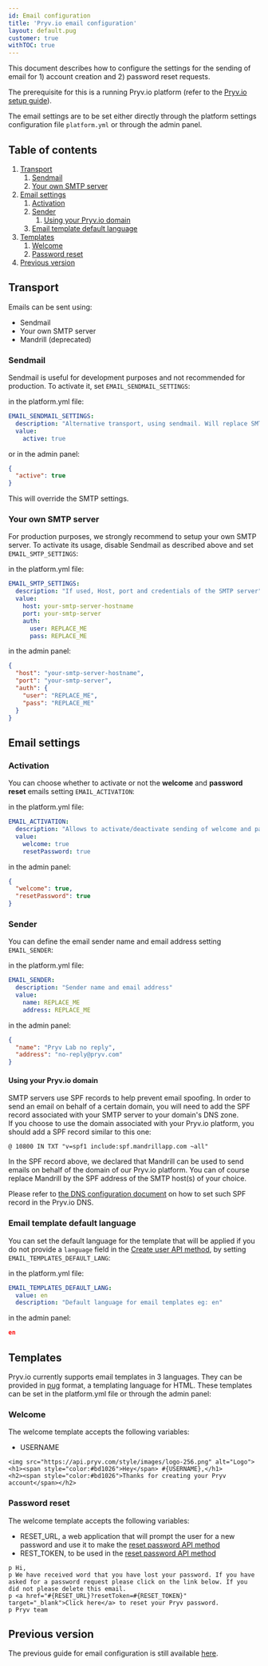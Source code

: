 ```yaml
---
id: Email configuration
title: 'Pryv.io email configuration'
layout: default.pug
customer: true
withTOC: true
---
```


This document describes how to configure the settings for the sending of email for 1) account creation and 2) password reset requests.

The prerequisite for this is a running Pryv.io platform (refer to the [Pryv.io setup guide](/customer-resources/pryv.io-setup/)).

The email settings are to be set either directly through the platform settings configuration file `platform.yml` or through the admin panel.


## Table of contents <!-- omit in toc -->

1. [Transport](#transport)
   1. [Sendmail](#sendmail)
   2. [Your own SMTP server](#your-own-smtp-server)
2. [Email settings](#email-settings)
   1. [Activation](#activation)
   2. [Sender](#sender)
      1. [Using your Pryv.io domain](#using-your-pryvio-domain)
   3. [Email template default language](#email-template-default-language)
3. [Templates](#templates)
   1. [Welcome](#welcome)
   2. [Password reset](#password-reset)
4. [Previous version](#previous-version)


## Transport

Emails can be sent using:

- Sendmail
- Your own SMTP server
- Mandrill (deprecated)

### Sendmail

Sendmail is useful for development purposes and not recommended for production. To activate it, set `EMAIL_SENDMAIL_SETTINGS`:  

in the platform.yml file:  

```yaml
EMAIL_SENDMAIL_SETTINGS:
  description: "Alternative transport, using sendmail. Will replace SMTP transport if set to true"
  value:
    active: true
```

or in the admin panel:

```json
{
  "active": true
}
```

This will override the SMTP settings.

### Your own SMTP server

For production purposes, we strongly recommend to setup your own SMTP server. To activate its usage, disable Sendmail as described above and set `EMAIL_SMTP_SETTINGS`:

in the platform.yml file:

```yaml
EMAIL_SMTP_SETTINGS:
  description: "If used, Host, port and credentials of the SMTP server"
  value:
    host: your-smtp-server-hostname
    port: your-smtp-server
    auth:
      user: REPLACE_ME
      pass: REPLACE_ME
```

in the admin panel:  

```json
{
  "host": "your-smtp-server-hostname",
  "port": "your-smtp-server",
  "auth": {
    "user": "REPLACE_ME",
    "pass": "REPLACE_ME"
  }
}
```


## Email settings

### Activation

You can choose whether to activate or not the **welcome** and **password reset** emails setting `EMAIL_ACTIVATION`:  

in the platform.yml file:

```yaml
EMAIL_ACTIVATION:
  description: "Allows to activate/deactivate sending of welcome and password reset emails"
  value: 
    welcome: true
    resetPassword: true
```

in the admin panel:  

```json
{
  "welcome": true,
  "resetPassword": true
}
```

### Sender

You can define the email sender name and email address setting `EMAIL_SENDER`:  

in the platform.yml file:

```yaml
EMAIL_SENDER:
  description: "Sender name and email address"
  value: 
    name: REPLACE_ME
    address: REPLACE_ME
```

in the admin panel:  

```json
{
  "name": "Pryv Lab no reply",
  "address": "no-reply@pryv.com"
}
```

#### Using your Pryv.io domain

SMTP servers use SPF records to help prevent email spoofing. In order to send an email on behalf of a certain domain, you will need to add the SPF record associated with your SMTP server to your domain's DNS zone.  
If you choose to use the domain associated with your Pryv.io platform, you should add a SPF record similar to this one:

```
@ 10800 IN TXT "v=spf1 include:spf.mandrillapp.com ~all"
```

In the SPF record above, we declared that Mandrill can be used to send emails on behalf of the domain of our Pryv.io platform.
You can of course replace Mandrill by the SPF address of the SMTP host(s) of your choice.

Please refer to [the DNS configuration document](https://api.pryv.com/customer-resources/#guides-and-documents) on how to set such SPF record in the Pryv.io DNS.

### Email template default language

You can set the default language for the template that will be applied if you do not provide a `language` field in the [Create user API method](/reference-system/#create-user), by setting `EMAIL_TEMPLATES_DEFAULT_LANG`:  

in the platform.yml file:

```yaml
EMAIL_TEMPLATES_DEFAULT_LANG: 
  value: en
  description: "Default language for email templates eg: en"
```

in the admin panel:  

```json
en
```


## Templates

Pryv.io currently supports email templates in 3 languages. They can be provided in [pug](https://pugjs.org/api/getting-started.html) format, a templating language for HTML. These templates can be set in the platform.yml file or through the admin panel:

### Welcome

The welcome template accepts the following variables:

- USERNAME

```
<img src="https://api.pryv.com/style/images/logo-256.png" alt="Logo"> 
<h1><span style="color:#bd1026">Hey</span> #{USERNAME},</h1>
<h2><span style="color:#bd1026">Thanks for creating your Pryv account</span></h2>
```

### Password reset

The welcome template accepts the following variables:

- RESET_URL, a web application that will prompt the user for a new password and use it to make the [reset password API method](/reference/#reset-password)
- REST_TOKEN, to be used in the [reset password API method](/reference/#reset-password)

```
p Hi,
p We have received word that you have lost your password. If you have asked for a password request please click on the link below. If you did not please delete this email.
p <a href="#{RESET_URL}?resetToken=#{RESET_TOKEN}" target="_blank">Click here</a> to reset your Pryv password.
p Pryv team 
```


## Previous version

The previous guide for email configuration is still available [here](/assets/docs/20190508-pryv.io-emails-v4.pdf).
